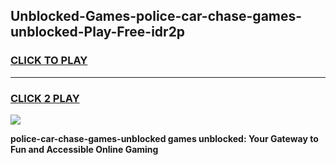 
## Unblocked-Games-police-car-chase-games-unblocked-Play-Free-idr2p
<h3>
<a href="https://premium76.site?title=police-car-chase-games-unblocked&ref=20A">CLICK TO PLAY</a></h3>
<hr>

<h3>
<a href="https://premium76.site?title=police-car-chase-games-unblocked&ref=20A">CLICK 2 PLAY</a>
  
</h3>

<a href="https://premium76.site?title=police-car-chase-games-unblocked&ref=20A"><img src="https://clearcache.store/games.png"></a>


**police-car-chase-games-unblocked games unblocked: Your Gateway to Fun and Accessible Online Gaming**
